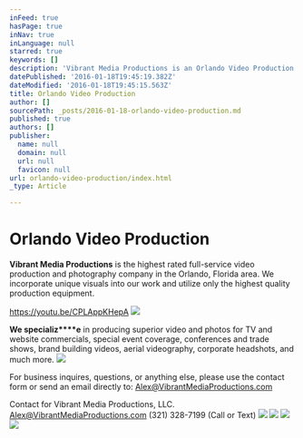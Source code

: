 ```yaml
---
inFeed: true
hasPage: true
inNav: true
inLanguage: null
starred: true
keywords: []
description: 'Vibrant Media Productions is an Orlando Video Production Company with the highest rated videography services in Central Florida. '
datePublished: '2016-01-18T19:45:19.382Z'
dateModified: '2016-01-18T19:45:15.563Z'
title: Orlando Video Production
author: []
sourcePath: _posts/2016-01-18-orlando-video-production.md
published: true
authors: []
publisher:
  name: null
  domain: null
  url: null
  favicon: null
url: orlando-video-production/index.html
_type: Article

---
```

# Orlando Video Production

**Vibrant Media Productions** is the highest rated full-service video production and photography company in the Orlando, Florida area. We incorporate unique visuals into our work and utilize only the highest quality production equipment.

https://youtu.be/CPLAppKHepA
![](https://the-grid-user-content.s3-us-west-2.amazonaws.com/d34a9359-094c-437f-bd0f-d24445f34e0e.jpg)

**We specializ****e** in producing superior video and photos for TV and website commercials, special event coverage, conferences and trade shows, brand building videos, aerial videography, corporate headshots, and much more.
![](https://the-grid-user-content.s3-us-west-2.amazonaws.com/db103e68-0522-4798-8aa8-9ba9e190aff2.jpg)

For business inquires, questions, or anything else, please use the contact form or send an email directly to: Alex@VibrantMediaProductions.com 

Contact for Vibrant Media Productions, LLC. Alex@VibrantMediaProductions.com (321) 328-7199 (Call or Text)
![](https://the-grid-user-content.s3-us-west-2.amazonaws.com/613a33f1-62c6-4864-84f5-8678e7f591b6.jpg)
![](https://the-grid-user-content.s3-us-west-2.amazonaws.com/0261ba1a-2bce-4ed7-9528-f0cb6d66635e.jpg)
![](https://the-grid-user-content.s3-us-west-2.amazonaws.com/942e4987-fc2c-461b-8227-9ae81a92bcd2.jpg)
![](https://the-grid-user-content.s3-us-west-2.amazonaws.com/244010a4-1a17-4a2d-9158-9221c6fb4017.jpg)